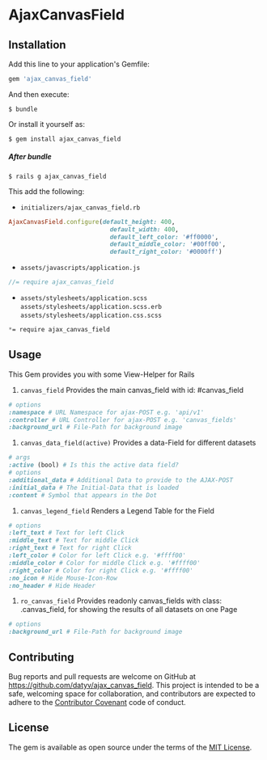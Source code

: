 # AjaxCanvasField


## Installation

Add this line to your application's Gemfile:

```ruby
gem 'ajax_canvas_field'
```

And then execute:
```shell
$ bundle
```
Or install it yourself as:
```shell
$ gem install ajax_canvas_field
```

##### After bundle
```shell
$ rails g ajax_canvas_field
```
This add the following:
* `initializers/ajax_canvas_field.rb`
```ruby
AjaxCanvasField.configure(default_height: 400,
                            default_width: 400,
                            default_left_color: '#ff0000',
                            default_middle_color: '#00ff00',
                            default_right_color: '#0000ff')
```

* `assets/javascripts/application.js`
```js
//= require ajax_canvas_field
```

* `assets/stylesheets/application.scss`
  `assets/stylesheets/application.scss.erb`
  `assets/stylesheets/application.css.scss`
```sass
*= require ajax_canvas_field
```

## Usage
This Gem provides you with some View-Helper for Rails

1. `canvas_field`
Provides the main canvas_field with id: #canvas_field
```ruby
# options
:namespace # URL Namespace for ajax-POST e.g. 'api/v1'
:controller # URL Controller for ajax-POST e.g. 'canvas_fields'
:background_url # File-Path for background image
```

1. `canvas_data_field(active)`
Provides a data-Field for different datasets
```ruby
# args
:active (bool) # Is this the active data field?
# options
:additional_data # Additional Data to provide to the AJAX-POST
:initial_data # The Initial-Data that is loaded
:content # Symbol that appears in the Dot
```
1. `canvas_legend_field`
Renders a Legend Table for the Field
```ruby
# options
:left_text # Text for left Click
:middle_text # Text for middle Click
:right_text # Text for right Click
:left_color # Color for left Click e.g. '#ffff00'
:middle_color # Color for middle Click e.g. '#ffff00'
:right_color # Color for right Click e.g. '#ffff00'
:no_icon # Hide Mouse-Icon-Row
:no_header # Hide Header
```
1. `ro_canvas_field`
Provides readonly canvas_fields with class: .canvas_field, for showing the results of all datasets on one Page
```ruby
# options
:background_url # File-Path for background image
```

## Contributing

Bug reports and pull requests are welcome on GitHub at https://github.com/datyv/ajax_canvas_field. This project is intended to be a safe, welcoming space for collaboration, and contributors are expected to adhere to the [Contributor Covenant](http://contributor-covenant.org) code of conduct.


## License

The gem is available as open source under the terms of the [MIT License](http://opensource.org/licenses/MIT).
